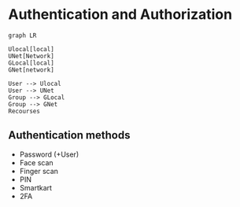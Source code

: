 # Authentication and Authorization



```mermaid
graph LR

Ulocal[local]
UNet[Network]
GLocal[local]
GNet[network]

User --> Ulocal
User --> UNet
Group --> GLocal
Group --> GNet
Recourses
```

## Authentication methods

- Password (+User)
- Face scan
- Finger scan
- PIN
- Smartkart
- 2FA
